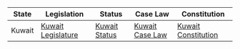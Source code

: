 | State | Legislation     | Status     | Case Law  | Constitution          |
|-------|-----------------|------------|-----------|-----------------------|
|Kuwait | [Kuwait Legislature](https://www.ilo.org/dyn/natlex/country_profiles.profile?p_lang=en&p_country=KWT&p_continent=ASI) | [Kuwait Status](https://www.refworld.org/publisher,JWF_REFLEGALS,,KWT,,0.html) | [Kuwait Case Law](https://gulfjustice.org/u/cat/?p_l_id=9319) | [Kuwait Constitution](http://www.wipo.int/wipolex/en/details.jsp?id=6509) |
